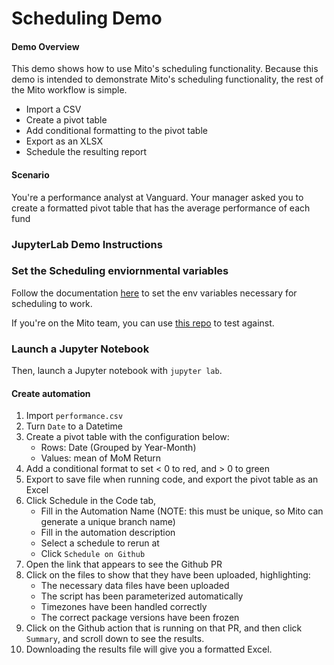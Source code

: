 # Scheduling Demo

#### Demo Overview
This demo shows how to use Mito's scheduling functionality. Because this demo is intended to demonstrate Mito's scheduling functionality, the rest of the Mito workflow is simple. 

- Import a CSV
- Create a pivot table
- Add conditional formatting to the pivot table
- Export as an XLSX
- Schedule the resulting report

#### Scenario
You're a performance analyst at Vanguard. Your manager asked you to create a formatted pivot table that has the average performance of each fund

### JupyterLab Demo Instructions 

### Set the Scheduling enviornmental variables

Follow the documentation [here](https://docs.trymito.io/how-to/scheduling-your-automation) to set the env variables necessary for scheduling to work.

If you're on the Mito team, you can use [this repo](https://github.com/mito-ds/mito-automations-test) to test against. 

### Launch a Jupyter Notebook

Then, launch a Jupyter notebook with `jupyter lab`.

#### Create automation
1. Import `performance.csv`
2. Turn `Date` to a Datetime
3. Create a pivot table with the configuration below:
    - Rows: Date (Grouped by Year-Month)
    - Values: mean of MoM Return
4. Add a conditional format to set < 0 to red, and > 0 to green
5. Export to save file when running code, and export the pivot table as an Excel
6. Click Schedule in the Code tab,
    - Fill in the Automation Name (NOTE: this must be unique, so Mito can generate a unique branch name)
    - Fill in the automation description
    - Select a schedule to rerun at
    - Click `Schedule on Github`
7. Open the link that appears to see the Github PR
8. Click on the files to show that they have been uploaded, highlighting:
    - The necessary data files have been uploaded
    - The script has been parameterized automatically
    - Timezones have been handled correctly
    - The correct package versions have been frozen
9. Click on the Github action that is running on that PR, and then click `Summary`, and scroll down to see the results. 
10. Downloading the results file will give you a formatted Excel.